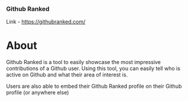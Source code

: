 ### Github Ranked
Link - https://githubranked.com/

# About
Github Ranked is a tool to easily showcase the most impressive contributions of a Github user. Using this tool, you can easily tell who is active on Github and what their area of interest is.

Users are also able to embed their Github Ranked profile on their
Github profile (or anywhere else)
